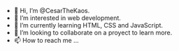 - 👋 Hi, I’m @CesarTheKaos.
- 👀 I’m interested in web development.
- 🌱 I’m currently learning HTML, CSS and JavaScript.
- 💞️ I’m looking to collaborate on a proyect to learn more.
- 📫 How to reach me ...

<!---
CesarTheKaos/CesarTheKaos is a ✨ special ✨ repository because its `README.md` (this file) appears on your GitHub profile.
You can click the Preview link to take a look at your changes.
--->

